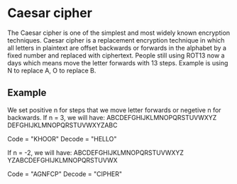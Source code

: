 # Caesar cipher
The Caesar cipher is one of the simplest and most widely known encryption techniques. Caesar cipher is a replacement encryption technique in which all letters in plaintext are offset backwards or forwards in the alphabet by a fixed number and replaced with ciphertext. People still using ROT13 now a days which means move the letter forwards with 13 steps. Example is using N to replace A, O to replace B.

## Example
We set positive n for steps that we move letter forwards or negetive n for backwards.
If n = 3, we will have:
ABCDEFGHIJKLMNOPQRSTUVWXYZ
DEFGHIJKLMNOPQRSTUVWXYZABC

Code = "KHOOR"
Decode = "HELLO"

If n = -2, we will have:
ABCDEFGHIJKLMNOPQRSTUVWXYZ
YZABCDEFGHIJKLMNOPQRSTUVWX

Code = "AGNFCP"
Decode = "CIPHER"
